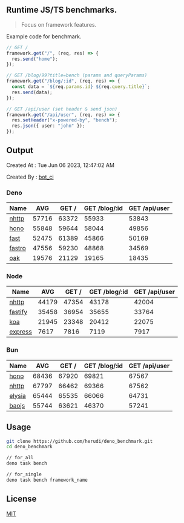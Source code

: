 ## Runtime JS/TS benchmarks.

> Focus on framework features.

Example code for benchmark.
```ts
// GET /
framework.get("/", (req, res) => {
  res.send("home");
});

// GET /blog/99?title=bench (params and queryParams)
framework.get("/blog/:id", (req, res) => {
  const data = `${req.params.id} ${req.query.title}`;
  res.send(data);
});

// GET /api/user (set header & send json)
framework.get("/api/user", (req, res) => {
  res.setHeader("x-powered-by", "bench");
  res.json({ user: "john" });
});
```

## Output
Created At : Tue Jun 06 2023, 12:47:02 AM

Created By : [bot_ci](https://github.com/herudi/deno_benchmarks/commits?author=github-actions%5Bbot%5D)


### Deno
|Name|AVG|GET /|GET /blog/:id|GET /api/user|
|----|----|----|----|----|
|[nhttp](https://github.com/nhttp/nhttp)|57716|63372|55933|53843|
|[hono](https://github.com/honojs/hono)|55848|59644|58044|49856|
|[fast](https://github.com/danteissaias/fast)|52475|61389|45866|50169|
|[fastro](https://github.com/fastrodev/fastro)|47556|59230|48868|34569|
|[oak](https://github.com/oakserver/oak)|19576|21129|19165|18435|
  


### Node
|Name|AVG|GET /|GET /blog/:id|GET /api/user|
|----|----|----|----|----|
|[nhttp](https://github.com/nhttp/nhttp)|44179|47354|43178|42004|
|[fastify](https://github.com/fastify/fastify)|35458|36954|35655|33764|
|[koa](https://github.com/koajs/koa)|21945|23348|20412|22075|
|[express](https://github.com/expressjs/express)|7617|7816|7119|7917|
  


### Bun
|Name|AVG|GET /|GET /blog/:id|GET /api/user|
|----|----|----|----|----|
|[hono](https://github.com/honojs/hono)|68436|67920|69821|67567|
|[nhttp](https://github.com/nhttp/nhttp)|67797|66462|69366|67562|
|[elysia](https://github.com/elysiajs/elysia)|65444|65535|66066|64731|
|[baojs](https://github.com/mattreid1/baojs)|55744|63621|46370|57241|
  



## Usage

```bash
git clone https://github.com/herudi/deno_benchmark.git
cd deno_benchmark

// for_all
deno task bench

// for_single
deno task bench framework_name
```

## License

[MIT](LICENSE)

